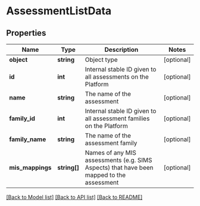 # AssessmentListData

## Properties
Name | Type | Description | Notes
------------ | ------------- | ------------- | -------------
**object** | **string** | Object type | [optional] 
**id** | **int** | Internal stable ID given to all assessments on the Platform | [optional] 
**name** | **string** | The name of the assessment | [optional] 
**family_id** | **int** | Internal stable ID given to all assessment families on the Platform | [optional] 
**family_name** | **string** | The name of the assessment family | [optional] 
**mis_mappings** | **string[]** | Names of any MIS assessments (e.g. SIMS Aspects) that have been mapped to the assessment | [optional] 

[[Back to Model list]](../README.md#documentation-for-models) [[Back to API list]](../README.md#documentation-for-api-endpoints) [[Back to README]](../README.md)


